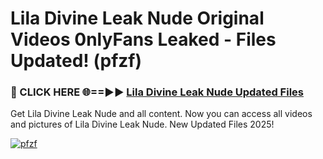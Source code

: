 # Lila Divine Leak Nude Original Videos 0nlyFans Leaked - Files Updated! (pfzf)

<h3>🔴 CLICK HERE 🌐==►► <a href="https://tinyurl.com/yc6ubb5a" rel="nofollow">Lila Divine Leak Nude Updated Files</a></h3>

Get Lila Divine Leak Nude and all content. Now you can access all videos and pictures of Lila Divine Leak Nude. New Updated Files 2025!

[![pfzf](https://i.imgur.com/7eu0CRL.gif)](https://tinyurl.com/yc6ubb5a)
